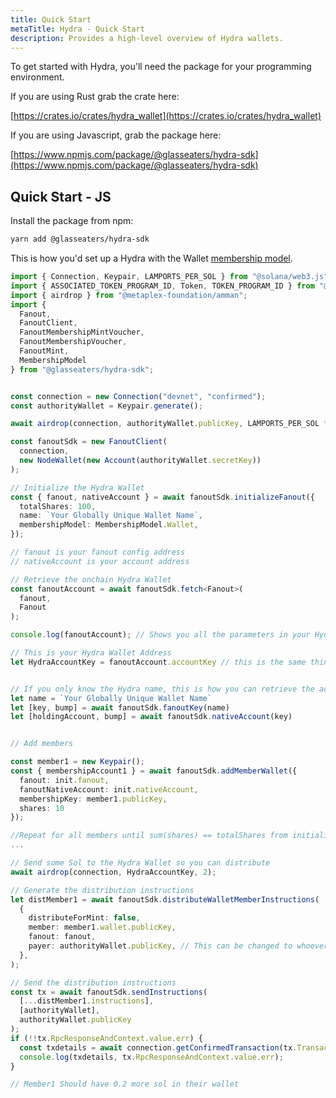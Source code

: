 ```yaml
---
title: Quick Start
metaTitle: Hydra - Quick Start
description: Provides a high-level overview of Hydra wallets.
---
```


To get started with Hydra, you'll need the package for your programming environment.

If you are using Rust grab the crate here:

[https://crates.io/crates/hydra_wallet](https://crates.io/crates/hydra_wallet)

If you are using Javascript, grab the package here:

[https://www.npmjs.com/package/@glasseaters/hydra-sdk](https://www.npmjs.com/package/@glasseaters/hydra-sdk)

## Quick Start - JS

Install the package from npm:

```bash
yarn add @glasseaters/hydra-sdk
```

This is how you'd set up a Hydra with the Wallet [membership model](./intro#adding-members).

```ts
import { Connection, Keypair, LAMPORTS_PER_SOL } from "@solana/web3.js";
import { ASSOCIATED_TOKEN_PROGRAM_ID, Token, TOKEN_PROGRAM_ID } from "@solana/spl-token";
import { airdrop } from "@metaplex-foundation/amman";
import {
  Fanout,
  FanoutClient,
  FanoutMembershipMintVoucher,
  FanoutMembershipVoucher,
  FanoutMint,
  MembershipModel
} from "@glasseaters/hydra-sdk";


const connection = new Connection("devnet", "confirmed");
const authorityWallet = Keypair.generate();

await airdrop(connection, authorityWallet.publicKey, LAMPORTS_PER_SOL * 2);

const fanoutSdk = new FanoutClient(
  connection,
  new NodeWallet(new Account(authorityWallet.secretKey))
);

// Initialize the Hydra Wallet
const { fanout, nativeAccount } = await fanoutSdk.initializeFanout({
  totalShares: 100,
  name: `Your Globally Unique Wallet Name`,
  membershipModel: MembershipModel.Wallet,
});

// fanout is your fanout config address
// nativeAccount is your account address

// Retrieve the onchain Hydra Wallet
const fanoutAccount = await fanoutSdk.fetch<Fanout>(
  fanout,
  Fanout
);

console.log(fanoutAccount); // Shows you all the parameters in your Hydra

// This is your Hydra Wallet Address
let HydraAccountKey = fanoutAccount.accountKey // this is the same thing as nativeAccount above


// If you only know the Hydra name, this is how you can retrieve the account key
let name = `Your Globally Unique Wallet Name`
let [key, bump] = await fanoutSdk.fanoutKey(name)
let [holdingAccount, bump] = await fanoutSdk.nativeAccount(key)


// Add members

const member1 = new Keypair();
const { membershipAccount1 } = await fanoutSdk.addMemberWallet({
  fanout: init.fanout,
  fanoutNativeAccount: init.nativeAccount,
  membershipKey: member1.publicKey,
  shares: 10
});

//Repeat for all members until sum(shares) == totalShares from initialization
...

// Send some Sol to the Hydra Wallet so you can distribute
await airdrop(connection, HydraAccountKey, 2);

// Generate the distribution instructions
let distMember1 = await fanoutSdk.distributeWalletMemberInstructions(
  {
    distributeForMint: false,
    member: member1.wallet.publicKey,
    fanout: fanout,
    payer: authorityWallet.publicKey, // This can be changed to whoever sends the tx
  },
);

// Send the distribution instructions
const tx = await fanoutSdk.sendInstructions(
  [...distMember1.instructions],
  [authorityWallet],
  authorityWallet.publicKey
);
if (!!tx.RpcResponseAndContext.value.err) {
  const txdetails = await connection.getConfirmedTransaction(tx.TransactionSignature);
  console.log(txdetails, tx.RpcResponseAndContext.value.err);
}

// Member1 Should have 0.2 more sol in their wallet

```
